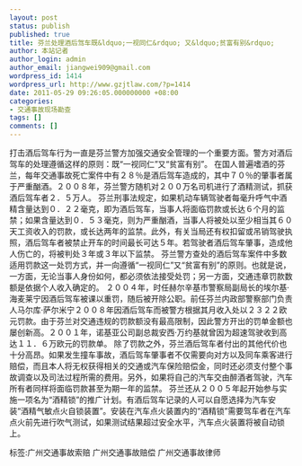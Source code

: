 ```yaml
---
layout: post
status: publish
published: true
title: 芬兰处理酒后驾车既&ldquo;一视同仁&rdquo; 又&ldquo;贫富有别&rdquo;
author: 本站记者
author_login: admin
author_email: jiangwei909@gmail.com
wordpress_id: 1414
wordpress_url: http://www.gzjtlaw.com/?p=1414
date: 2011-05-29 09:26:05.000000000 +08:00
categories:
- 交通事故现场勘查
tags: []
comments: []
---
```

 打击酒后驾车行为一直是芬兰警方加强交通安全管理的一个重要方面。警方对酒后驾车的处理遵循这样的原则：既&ldquo;一视同仁&rdquo;又&ldquo;贫富有别&rdquo;。  在国人普遍嗜酒的芬兰，每年交通事故死亡案件中有２８％是酒后驾车造成的，其中７０％的肇事者属于严重酗酒。２００８年，芬兰警方随机对２００万名司机进行了酒精测试，抓获酒后驾车者２．５万人。  芬兰刑事法规定，如果机动车辆驾驶者每毫升呼气中酒精含量达到０．２２毫克，即为酒后驾车，当事人将面临罚款或长达６个月的监禁；如果含量达到０．５３毫克，则为严重酗酒，当事人将被处以至少相当其６０天工资收入的罚款，或长达两年的监禁。此外，有关当局还有权扣留或吊销驾驶执照，酒后驾车者被禁止开车的时间最长可达５年。若驾驶者酒后驾车肇事，造成他人伤亡的，将被判处３年或３年以下监禁。  芬兰警方查处的酒后驾车案件中多数适用罚款这一处罚方式，并一向遵循&ldquo;一视同仁&rdquo;又&ldquo;贫富有别&rdquo;的原则。也就是说，一方面，无论当事人身份如何，都必须依法接受处罚；另一方面，交通违章罚款数额是依据个人收入确定的。  ２００４年，时任赫尔辛基市警察局副局长的埃尔基&middot;海麦莱宁因酒后驾车被课以重罚，随后被开除公职。前任芬兰内政部警察部门负责人马尔库&middot;萨尔米宁２００８年因酒后驾车而被警方根据其月收入处以２３２２欧元罚款。由于芬兰对交通违规的罚款额没有最高限制，因此警方开出的罚单金额也屡创新高。２００１年，诺基亚公司副总裁安西&middot;万约基就曾因为超速驾驶收到高达１１．６万欧元的罚款单。  除了罚款之外，芬兰酒后驾车者付出的其他代价也十分高昂。如果发生撞车事故，酒后驾车肇事者不仅需要向对方以及同车乘客进行赔偿，而且本人将无权获得相关的交通或汽车保险赔偿金，同时还必须支付整个事故调查以及司法过程所需的费用。另外，如果将自己的汽车交由醉酒者驾驶，汽车所有者同样将面临罚款甚至为期一年的监禁。  芬兰还从２００５年起开始参与实施一项名为&ldquo;酒精锁&rdquo;的推广计划。有酒后驾车记录的人可以自愿选择为汽车安装&ldquo;酒精气敏点火自锁装置&rdquo;。安装在汽车点火装置内的&ldquo;酒精锁&rdquo;需要驾车者在汽车点火前先进行吹气测试，如果测试结果超过安全水平，汽车点火装置将被自动锁上。标签:广州交通事故索赔 广州交通事故赔偿 广州交通事故律师
